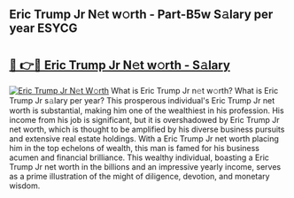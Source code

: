 ## Eric Trump Jr N𝚎t w𝚘rth - Part-B5w S𝚊lary per year ESYCG

# <h2><a href="http://gc0hg9.nevu.top/?p=Eric+Trump+Jr">🔗 👉🔴 Eric Trump Jr N𝚎t w𝚘rth - S𝚊lary</a></h2>

[![Eric Trump Jr N𝚎t W𝚘rth](https://i.imgur.com/Oavwk0R.jpeg)](http://gc0hg9.nevu.top/?p=Eric+Trump+Jr)
What is Eric Trump Jr n𝚎t w𝚘rth? What is Eric Trump Jr s𝚊lary per year?
This prosperous individual's Eric Trump Jr net worth is substantial, making him one of the wealthiest in his profession. His income from his job is significant, but it is overshadowed by Eric Trump Jr net worth, which is thought to be amplified by his diverse business pursuits and extensive real estate holdings. With a Eric Trump Jr net worth placing him in the top echelons of wealth, this man is famed for his business acumen and financial brilliance. This wealthy individual, boasting a Eric Trump Jr net worth in the billions and an impressive yearly income, serves as a prime illustration of the might of diligence, devotion, and monetary wisdom.
